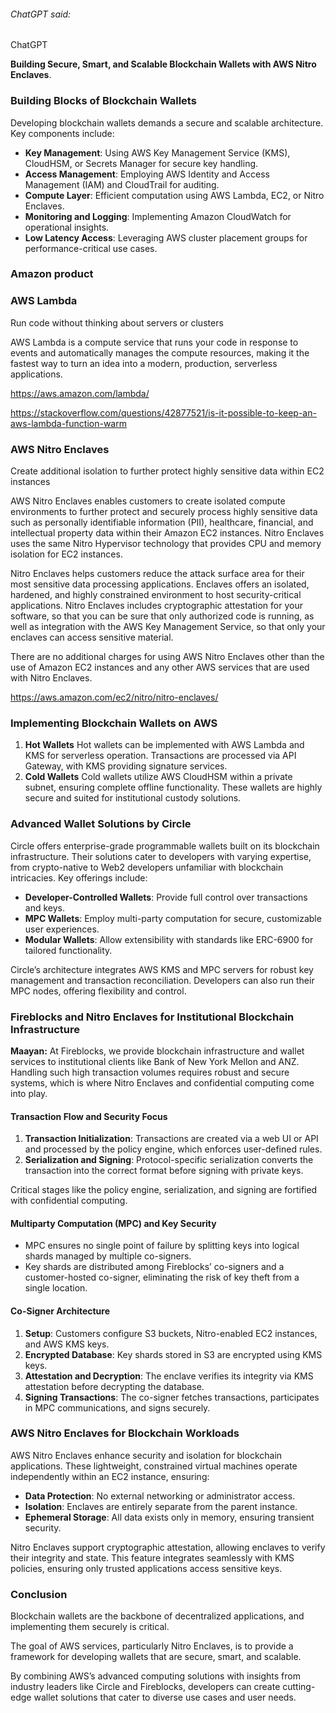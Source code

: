 ###### ChatGPT said:

ChatGPT

**Building Secure, Smart, and Scalable Blockchain Wallets with AWS Nitro Enclaves**.

### **Building Blocks of Blockchain Wallets**

Developing blockchain wallets demands a secure and scalable architecture. Key components include:

- **Key Management**: Using AWS Key Management Service (KMS), CloudHSM, or Secrets Manager for secure key handling.
- **Access Management**: Employing AWS Identity and Access Management (IAM) and CloudTrail for auditing.
- **Compute Layer**: Efficient computation using AWS Lambda, EC2, or Nitro Enclaves.
- **Monitoring and Logging**: Implementing Amazon CloudWatch for operational insights.
- **Low Latency Access**: Leveraging AWS cluster placement groups for performance-critical use cases.

### Amazon product

### AWS Lambda

Run code without thinking about servers or clusters

AWS Lambda is a compute service that runs your code in response to events and automatically manages the compute resources, making it the fastest way to turn an idea into a modern, production, serverless applications.

https://aws.amazon.com/lambda/

https://stackoverflow.com/questions/42877521/is-it-possible-to-keep-an-aws-lambda-function-warm

### AWS Nitro Enclaves

Create additional isolation to further protect highly sensitive data within EC2 instances

AWS Nitro Enclaves enables customers to create isolated compute environments to further protect and securely process highly sensitive data such as personally identifiable information (PII), healthcare, financial, and intellectual property data within their Amazon EC2 instances. Nitro Enclaves uses the same Nitro Hypervisor technology that provides CPU and memory isolation for EC2 instances.

Nitro Enclaves helps customers reduce the attack surface area for their most sensitive data processing applications. Enclaves offers an isolated, hardened, and highly constrained environment to host security-critical applications. Nitro Enclaves includes cryptographic attestation for your software, so that you can be sure that only authorized code is running, as well as integration with the AWS Key Management Service, so that only your enclaves can access sensitive material.

There are no additional charges for using AWS Nitro Enclaves other than the use of Amazon EC2 instances and any other AWS services that are used with Nitro Enclaves.

https://aws.amazon.com/ec2/nitro/nitro-enclaves/

### **Implementing Blockchain Wallets on AWS**

1. **Hot Wallets**
   Hot wallets can be implemented with AWS Lambda and KMS for serverless operation. Transactions are processed via API Gateway, with KMS providing signature services.
2. **Cold Wallets**
   Cold wallets utilize AWS CloudHSM within a private subnet, ensuring complete offline functionality. These wallets are highly secure and suited for institutional custody solutions.

### **Advanced Wallet Solutions by Circle**

Circle offers enterprise-grade programmable wallets built on its blockchain infrastructure. Their solutions cater to developers with varying expertise, from crypto-native to Web2 developers unfamiliar with blockchain intricacies. Key offerings include:

- **Developer-Controlled Wallets**: Provide full control over transactions and keys.
- **MPC Wallets**: Employ multi-party computation for secure, customizable user experiences.
- **Modular Wallets**: Allow extensibility with standards like ERC-6900 for tailored functionality.

Circle’s architecture integrates AWS KMS and MPC servers for robust key management and transaction reconciliation. Developers can also run their MPC nodes, offering flexibility and control.

### **Fireblocks and Nitro Enclaves for Institutional Blockchain Infrastructure**

**Maayan:**
At Fireblocks, we provide blockchain infrastructure and wallet services to institutional clients like Bank of New York Mellon and ANZ. Handling such high transaction volumes requires robust and secure systems, which is where Nitro Enclaves and confidential computing come into play.

#### **Transaction Flow and Security Focus**

1. **Transaction Initialization**: Transactions are created via a web UI or API and processed by the policy engine, which enforces user-defined rules.
2. **Serialization and Signing**: Protocol-specific serialization converts the transaction into the correct format before signing with private keys.

Critical stages like the policy engine, serialization, and signing are fortified with confidential computing.

#### **Multiparty Computation (MPC) and Key Security**

- MPC ensures no single point of failure by splitting keys into logical shards managed by multiple co-signers.
- Key shards are distributed among Fireblocks’ co-signers and a customer-hosted co-signer, eliminating the risk of key theft from a single location.

#### **Co-Signer Architecture**

1. **Setup**: Customers configure S3 buckets, Nitro-enabled EC2 instances, and AWS KMS keys.
2. **Encrypted Database**: Key shards stored in S3 are encrypted using KMS keys.
3. **Attestation and Decryption**: The enclave verifies its integrity via KMS attestation before decrypting the database.
4. **Signing Transactions**: The co-signer fetches transactions, participates in MPC communications, and signs securely.

### **AWS Nitro Enclaves for Blockchain Workloads**

AWS Nitro Enclaves enhance security and isolation for blockchain applications. These lightweight, constrained virtual machines operate independently within an EC2 instance, ensuring:

- **Data Protection**: No external networking or administrator access.
- **Isolation**: Enclaves are entirely separate from the parent instance.
- **Ephemeral Storage**: All data exists only in memory, ensuring transient security.

Nitro Enclaves support cryptographic attestation, allowing enclaves to verify their integrity and state. This feature integrates seamlessly with KMS policies, ensuring only trusted applications access sensitive keys.

### **Conclusion**

Blockchain wallets are the backbone of decentralized applications, and implementing them securely is critical. 

The goal of AWS services, particularly Nitro Enclaves, is to provide a framework for developing wallets that are secure, smart, and scalable. 

By combining AWS’s advanced computing solutions with insights from industry leaders like Circle and Fireblocks, developers can create cutting-edge wallet solutions that cater to diverse use cases and user needs.